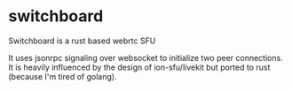 # switchboard
Switchboard is a rust based webrtc SFU

It uses jsonrpc signaling over websocket to initialize two peer connections.  
It is heavily influenced by the design of ion-sfu/livekit but ported to rust (because I'm tired of golang).
